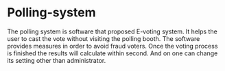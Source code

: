 # Polling-system
The polling system is software that proposed E-voting system. It helps the user to cast the vote without visiting the polling booth. The software provides measures in order to avoid fraud voters. Once the voting process is finished the results will calculate within second. And on one can change its setting other than administrator.
